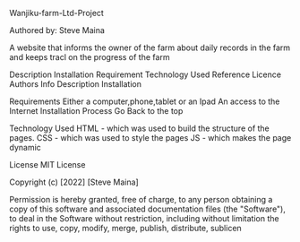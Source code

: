 Wanjiku-farm-Ltd-Project

Authored by: Steve Maina

A website that informs the owner of the farm about daily records in the farm and keeps tracl on the progress of the farm

Description Installation Requirement Technology Used Reference Licence 
Authors Info Description Installation

Requirements Either a computer,phone,tablet or an Ipad An access to the Internet Installation Process Go Back to the top

Technology Used HTML - which was used to build the structure of the pages. CSS - which was used to style the pages JS - which makes the page dynamic

License MIT License

Copyright (c) [2022] [Steve Maina]


Permission is hereby granted, free of charge, to any person obtaining a copy of this software and associated documentation files (the "Software"), to deal in the Software without restriction, including without limitation the rights to use, copy, modify, merge, publish, distribute, sublicen
